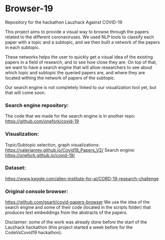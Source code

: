 # Browser-19
Repository for the hackathon Lauzhack Against COVID-19

This project aims to provide a visual way to browse through the papers related to the different coronaviruses. We used NLP tools to classify each paper with a topic and a subtopic, and we then built a network of the papers in each subtopic.

These networks helps the user to quickly get a visual idea of the existing papers in a field of research, and to see how close they are.
On top of that, we want to have a search engine that will allow researchers to see about which topic and subtopic the queried papers are, and where they are located withing the network of papers of the subtopic.

Our search engine is not completely linked to our visualization tool yet, but that will come soon.

### Search engine repository:
The code that we made for the search engine is in another repo: https://github.com/onefork/covid-19

### Visualization: 
Topic/Subtopic selection, graph visualizations: https://valerianrey.github.io/Covid19_Papers_V2/
Search engine: https://onefork.github.io/covid-19/

### Dataset: 
https://www.kaggle.com/allen-institute-for-ai/CORD-19-research-challenge

### Original console browser: 
https://github.com/gsarti/covid-papers-browser
We use the idea of the search engine and some of their code (located in the scripts folder) that produces text embeddings from the abstracts of the papers.

Disclaimer: some of the work was already done before the start of the Lauzhack hackathon (this project started a week before for the CodeVsCovid19 hackathon).

